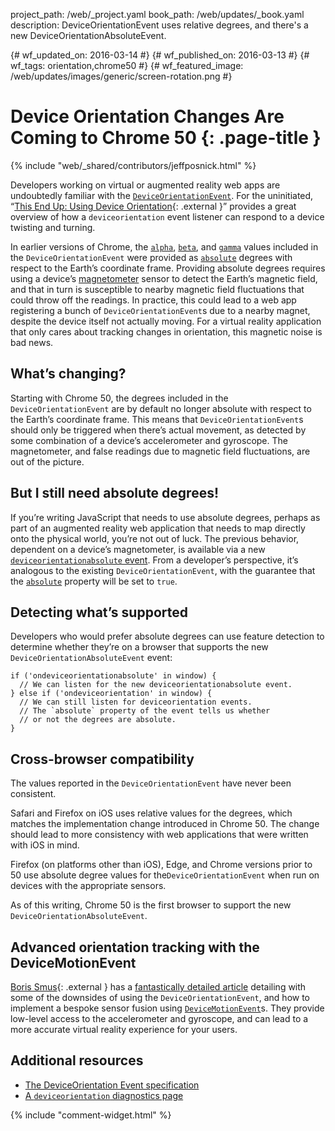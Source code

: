 project_path: /web/_project.yaml
book_path: /web/updates/_book.yaml
description: DeviceOrientationEvent uses relative degrees, and there's a new DeviceOrientationAbsoluteEvent.

{# wf_updated_on: 2016-03-14 #}
{# wf_published_on: 2016-03-13 #}
{# wf_tags: orientation,chrome50 #}
{# wf_featured_image: /web/updates/images/generic/screen-rotation.png #}

# Device Orientation Changes Are Coming to Chrome 50 {: .page-title }

{% include "web/_shared/contributors/jeffposnick.html" %}



Developers working on virtual or augmented reality web apps are undoubtedly
familiar with the [`DeviceOrientationEvent`](https://developer.mozilla.org/en-US/docs/Web/API/DeviceOrientationEvent).
For the uninitiated, “[This End Up: Using Device Orientation](http://www.html5rocks.com/en/tutorials/device/orientation/){: .external }”
provides a great overview of how a `deviceorientation` event listener can
respond to a device twisting and turning.

In earlier versions of Chrome, the [`alpha`](https://developer.mozilla.org/en-US/docs/Web/API/DeviceOrientationEvent/alpha),
[`beta`](https://developer.mozilla.org/en-US/docs/Web/API/DeviceOrientationEvent/beta),
and [`gamma`](https://developer.mozilla.org/en-US/docs/Web/API/DeviceOrientationEvent/gamma)
values included in the `DeviceOrientationEvent` were provided as
[`absolute`](https://developer.mozilla.org/en-US/docs/Web/API/DeviceOrientationEvent/absolute)
degrees with respect to the Earth’s coordinate frame. Providing absolute degrees
requires using a device’s [magnetometer](https://en.wikipedia.org/wiki/Magnetometer)
sensor to detect the Earth’s magnetic field, and that in turn is susceptible to
nearby magnetic field fluctuations that could throw off the readings. In
practice, this could lead to a web app registering a bunch of
`DeviceOrientationEvent`s due to a nearby magnet, despite the device itself not
actually moving. For a virtual reality application that only cares about
tracking changes in orientation, this magnetic noise is bad news.

## What’s changing?

Starting with Chrome 50, the degrees included in the `DeviceOrientationEvent`
are by default no longer absolute with respect to the Earth’s coordinate frame. This means
that `DeviceOrientationEvent`s should only be triggered when there’s actual
movement, as detected by some combination of a device’s accelerometer and
gyroscope. The magnetometer, and false readings due to magnetic field
fluctuations, are out of the picture.

## But I still need absolute degrees!

If you’re writing JavaScript that needs to use absolute degrees, perhaps as part
of an augmented reality web application that needs to map directly onto the
physical world, you’re not out of luck. The previous behavior, dependent on a
device’s magnetometer, is available via a new
[`deviceorientationabsolute` event](http://w3c.github.io/deviceorientation/spec-source-orientation.html#deviceorientationabsolute).
From a developer’s perspective, it’s analogous to the existing
`DeviceOrientationEvent`, with the guarantee that the
[`absolute`](https://developer.mozilla.org/en-US/docs/Web/API/DeviceOrientationEvent/absolute)
property will be set to `true`.

## Detecting what’s supported

Developers who would prefer absolute degrees can use feature detection to
determine whether they’re on a browser that supports the new
`DeviceOrientationAbsoluteEvent` event:


    if ('ondeviceorientationabsolute' in window) {
      // We can listen for the new deviceorientationabsolute event.
    } else if ('ondeviceorientation' in window) {
      // We can still listen for deviceorientation events.
      // The `absolute` property of the event tells us whether
      // or not the degrees are absolute.
    }
    

## Cross-browser compatibility

The values reported in the `DeviceOrientationEvent` have never been consistent.

Safari and Firefox on iOS uses relative values for the degrees, which matches the
implementation change introduced in Chrome 50. The change should lead to more
consistency with web applications that were written with iOS in mind.

Firefox (on platforms other than iOS), Edge, and Chrome versions prior to 50 use absolute degree
values for the`DeviceOrientationEvent` when run on devices with the appropriate
sensors.

As of this writing, Chrome 50 is the first browser to support the new
`DeviceOrientationAbsoluteEvent`.

## Advanced orientation tracking with the DeviceMotionEvent

[Boris Smus](http://smus.com/about/){: .external } has a
[fantastically detailed article](http://smus.com/sensor-fusion-prediction-webvr/)
detailing with some of the downsides of using the `DeviceOrientationEvent`, and
how to implement a bespoke sensor fusion using
[`DeviceMotionEvent`](https://developer.mozilla.org/en-US/docs/Web/API/DeviceMotionEvent)s.
They provide low-level access to the accelerometer and gyroscope, and can lead
to a more accurate virtual reality experience for your users.

## Additional resources

* [The DeviceOrientation Event specification](http://w3c.github.io/deviceorientation/spec-source-orientation.html)
* [A `deviceorientation` diagnostics page](https://timvolodine.github.io/deviceorientation-test/)


{% include "comment-widget.html" %}
